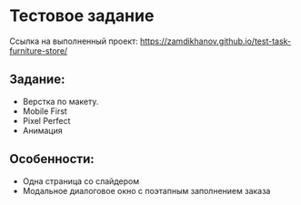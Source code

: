 # Тестовое задание

Ссылка на выполненный проект: https://zamdikhanov.github.io/test-task-furniture-store/

## Задание:

- Верстка по макету.
- Mobile First
- Pixel Perfect
- Анимация

## Особенности:

- Одна страница со слайдером
- Модальное диалоговое окно с поэтапным заполнением заказа
